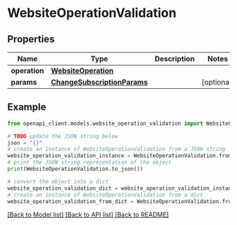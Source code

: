 # WebsiteOperationValidation


## Properties

Name | Type | Description | Notes
------------ | ------------- | ------------- | -------------
**operation** | [**WebsiteOperation**](WebsiteOperation.md) |  | 
**params** | [**ChangeSubscriptionParams**](ChangeSubscriptionParams.md) |  | [optional] 

## Example

```python
from openapi_client.models.website_operation_validation import WebsiteOperationValidation

# TODO update the JSON string below
json = "{}"
# create an instance of WebsiteOperationValidation from a JSON string
website_operation_validation_instance = WebsiteOperationValidation.from_json(json)
# print the JSON string representation of the object
print(WebsiteOperationValidation.to_json())

# convert the object into a dict
website_operation_validation_dict = website_operation_validation_instance.to_dict()
# create an instance of WebsiteOperationValidation from a dict
website_operation_validation_from_dict = WebsiteOperationValidation.from_dict(website_operation_validation_dict)
```
[[Back to Model list]](../README.md#documentation-for-models) [[Back to API list]](../README.md#documentation-for-api-endpoints) [[Back to README]](../README.md)


